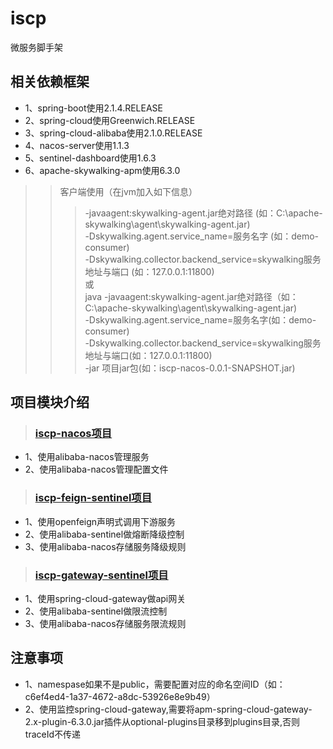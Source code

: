 # iscp
微服务脚手架

## 相关依赖框架
* 1、spring-boot使用2.1.4.RELEASE
* 2、spring-cloud使用Greenwich.RELEASE
* 3、spring-cloud-alibaba使用2.1.0.RELEASE
* 4、nacos-server使用1.1.3
* 5、sentinel-dashboard使用1.6.3
* 6、apache-skywalking-apm使用6.3.0
>> 客户端使用（在jvm加入如下信息）
>>> -javaagent:skywalking-agent.jar绝对路径 (如：C:\\apache-skywalking\\agent\\skywalking-agent.jar)  
>>> -Dskywalking.agent.service_name=服务名字 (如：demo-consumer)  
>>> -Dskywalking.collector.backend_service=skywalking服务地址与端口 (如：127.0.0.1:11800)  
或  
>>> java -javaagent:skywalking-agent.jar绝对路径（如：C:\\apache-skywalking\\agent\\skywalking-agent.jar)  
>>>      -Dskywalking.agent.service_name=服务名字(如：demo-consumer)  
>>>      -Dskywalking.collector.backend_service=skywalking服务地址与端口(如：127.0.0.1:11800)  
>>>      -jar 项目jar包(如：iscp-nacos-0.0.1-SNAPSHOT.jar)  

## 项目模块介绍
>### [iscp-nacos项目](https://github.com/oyd505/iscp/tree/master/iscp-nacos)
* 1、使用alibaba-nacos管理服务
* 2、使用alibaba-nacos管理配置文件
>### [iscp-feign-sentinel项目](https://github.com/oyd505/iscp/tree/master/iscp-feign-sentinel)
* 1、使用openfeign声明式调用下游服务
* 2、使用alibaba-sentinel做熔断降级控制
* 3、使用alibaba-nacos存储服务降级规则
>### [iscp-gateway-sentinel项目](https://github.com/oyd505/iscp/tree/master/iscp-gateway-sentinel)
* 1、使用spring-cloud-gateway做api网关
* 2、使用alibaba-sentinel做限流控制
* 3、使用alibaba-nacos存储服务限流规则

## 注意事项
* 1、namespase如果不是public，需要配置对应的命名空间ID（如：c6ef4ed4-1a37-4672-a8dc-53926e8e9b49）
* 2、使用监控spring-cloud-gateway,需要将apm-spring-cloud-gateway-2.x-plugin-6.3.0.jar插件从optional-plugins目录移到plugins目录,否则traceId不传递
